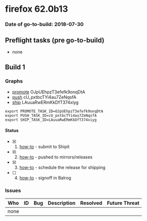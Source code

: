 # firefox 62.0b13

### Date of go-to-build: 2018-07-30

## Preflight tasks (pre go-to-build)
- none

## Build 1  

### Graphs
* [promote](https://tools.taskcluster.net/push-inspector/#/OJpUEhpzT3efefk9onqDtA) OJpUEhpzT3efefk9onqDtA
* [push](https://tools.taskcluster.net/push-inspector/#/cU_pxtbcTYi4au7ZeNqsfA) cU_pxtbcTYi4au7ZeNqsfA
* [ship](https://tools.taskcluster.net/push-inspector/#/LAuuaRwERmKkDfT374xiyg) LAuuaRwERmKkDfT374xiyg
```
export PROMOTE_TASK_ID=OJpUEhpzT3efefk9onqDtA
export PUSH_TASK_ID=cU_pxtbcTYi4au7ZeNqsfA
export SHIP_TASK_ID=LAuuaRwERmKkDfT374xiyg
```


#### Status
- [x] 1.  [how-to](https://wiki.mozilla.org/Release:Release_Automation_on_Mercurial:Starting_a_Release#Submit_to_Ship_It)  - submit to Shipit
- [x] 2.  [how-to](https://github.com/mozilla-releng/releasewarrior-2.0/blob/master/docs/release-promotion/desktop/howto.md#push-artifacts-to-releases-directory)  - pushed to mirrors/releases
- [x] 3.  [how-to](https://github.com/mozilla-releng/releasewarrior-2.0/blob/master/docs/release-promotion/desktop/howto.md#ship-the-release)  - schedule the release for shipping
- [ ] 4.  [how-to](https://github.com/mozilla-releng/releasewarrior-2.0/blob/master/docs/release-promotion/desktop/howto.md#obtain-sign-offs-for-changes)  - signoff in Balrog

### Issues
| Who                 | ID               | Bug                                                                 | Description                | Resolved                | Future Threat                |
| ------------------- | ---------------- | ------------------------------------------------------------------- | -------------------------- | ----------------------- | ---------------------------- |
| none | | | | | |

